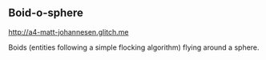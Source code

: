 ## Boid-o-sphere

http://a4-matt-johannesen.glitch.me

Boids (entities following a simple flocking algorithm) flying around a sphere.
